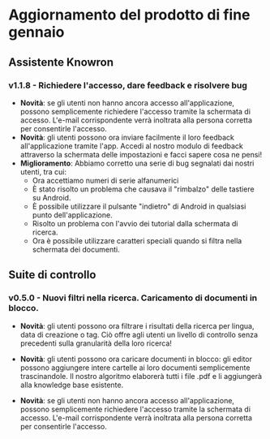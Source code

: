 # Aggiornamento del prodotto di fine gennaio

## Assistente Knowron

### v1.1.8 - Richiedere l'accesso, dare feedback e risolvere bug
- **Novità**: se gli utenti non hanno ancora accesso all'applicazione, possono semplicemente richiedere l'accesso tramite la schermata di accesso. L'e-mail corrispondente verrà inoltrata alla persona corretta per consentirle l'accesso.
- **Novità**: gli utenti possono ora inviare facilmente il loro feedback all'applicazione tramite l'app. Accedi al nostro modulo di feedback attraverso la schermata delle impostazioni e facci sapere cosa ne pensi!
- **Miglioramento**: Abbiamo corretto una serie di bug segnalati dai nostri utenti, tra cui: 
    - Ora accettiamo numeri di serie alfanumerici
    - È stato risolto un problema che causava il "rimbalzo" delle tastiere su Android.
    - È possibile utilizzare il pulsante "indietro" di Android in qualsiasi punto dell'applicazione.
    - Risolto un problema con l'avvio dei tutorial dalla schermata di ricerca.
    - Ora è possibile utilizzare caratteri speciali quando si filtra nella schermata dei documenti.

## Suite di controllo

### v0.5.0 - Nuovi filtri nella ricerca. Caricamento di documenti in blocco.

- **Novità**: gli utenti possono ora filtrare i risultati della ricerca per lingua, data di creazione o tag. Ciò offre agli utenti un livello di controllo senza precedenti sulla granularità della loro ricerca!

- **Novità**: gli utenti possono ora caricare documenti in blocco: gli editor possono aggiungere intere cartelle ai loro documenti semplicemente trascinandole. Il nostro algoritmo elaborerà tutti i file .pdf e li aggiungerà alla knowledge base esistente.

- **Novità**: se gli utenti non hanno ancora accesso all'applicazione, possono semplicemente richiedere l'accesso tramite la schermata di accesso. L'e-mail corrispondente verrà inoltrata alla persona corretta per consentirle l'accesso.